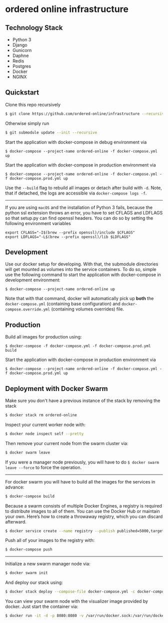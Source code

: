 # ordered online infrastructure

## Technology Stack

- Python 3
- Django
- Gunicorn
- Daphne
- Redis
- Postgres
- Docker
- NGINX

## Quickstart

Clone this repo recursively

```bash
$ git clone https://github.com/ordered-online/infrastructure --recursive
```

Otherwise simply run

```bash
$ git submodule update --init --recursive
```

Start the application with docker-compose in debug environment via

```
$ docker-compose --project-name ordered-online -f docker-compose.yml up
```

Start the application with docker-compose in production environment via

```
$ docker-compose --project-name ordered-online -f docker-compose.yml -f docker-compose.prod.yml up
```

Use the `--build` flag to rebuild all images or detach after build with `-d`.
Note, that if detached, the logs are accessible via `docker-compose logs -f`.

---

If you are using `macOS` and the installation of Python 3 fails,
because the python ssl extension throws an error,
you have to set CFLAGS and LDFLAGS so that setup.py can find openssl headers.
You can do so by setting the following environment variables

```
export CFLAGS="-I$(brew --prefix openssl)/include $CFLAGS"
export LDFLAGS="-L$(brew --prefix openssl)/lib $LDFLAGS"
```

## Development

Use our docker setup for developing. With that, the submodule directories will get mounted as volumes into the
service containers. To do so, simple use the following command to start the application with docker-compose in development environment:

```
$ docker-compose --project-name ordered-online up
```

Note that with that command, docker will automatically pick up **both** the `docker-compose.yml` (containing base configuration) and
`docker-compose.override.yml` (containing volumes overrides) file.

## Production

Build all images for production using:

```
$ docker-compose -f docker-compose.yml -f docker-compose.prod.yml build
```

Start the application with docker-compose in production environment via

```
$ docker-compose --project-name ordered-online -f docker-compose.yml -f docker-compose.prod.yml up
```

## Deployment with Docker Swarm

Make sure you don't have a previous instance of the stack by removing the stack

```bash
$ docker stack rm ordered-online
```

Inspect your current worker node with:

```bash
$ docker node inspect self --pretty
```

Then remove your current node from the swarm cluster via:

```bash
$ docker swarm leave
```

If you were a manager node previously, you will have to do `$ docker swarm leave --force` to force the operation.

---

For docker swarm you will have to build all the images for the services in advance:

```bash
$ docker-compose build
```

Because a swarm consists of multiple Docker Engines, a registry is required to distribute images to all of them.
You can use the Docker Hub or maintain your own. Here’s how to create a throwaway registry, which you can discard afterward.

```bash
$ docker service create --name registry --publish published=5000,target=5000 registry:2
```

Push all of your images to the registry with:

```bash
$ docker-compose push
```

---

Initialize a new swarm manager node via:

```bash
$ docker swarm init
```

And deploy our stack using:

```bash
$ docker stack deploy --compose-file docker-compose.yml -c docker-compose.prod.yml ordered-online
```

You can view your swarm node with the visualizer image provided by docker. Just start the container via:

```bash
$ docker run -it -d -p 8080:8080 -v /var/run/docker.sock:/var/run/docker.sock dockersamples/visualizer
```
